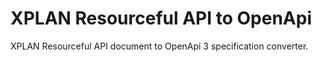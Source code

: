 # XPLAN Resourceful API to OpenApi

XPLAN Resourceful API document to OpenApi 3 specification converter.

